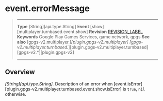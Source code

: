 # event.errorMessage

> --------------------- ------------------------------------------------------------------------------------------
> __Type__              [String][api.type.String]
> __Event__             [show][multiplayer.turnbased.event.show]
> __Revision__          [REVISION_LABEL](REVISION_URL)
> __Keywords__          Google Play Games Services, game network, gpgs
> __See also__          [gpgs-v2.multiplayer.*][plugin.gpgs-v2.multiplayer]
>                       [gpgs-v2.multiplayer.turnbased.*][plugin.gpgs-v2.multiplayer.turnbased]
>                       [gpgs-v2.*][plugin.gpgs-v2]
> --------------------- ------------------------------------------------------------------------------------------

## Overview

_[String][api.type.String]._ Description of an error when [event.isError][plugin.gpgs-v2.multiplayer.turnbased.event.show.isError] is `true`, `nil` otherwise.